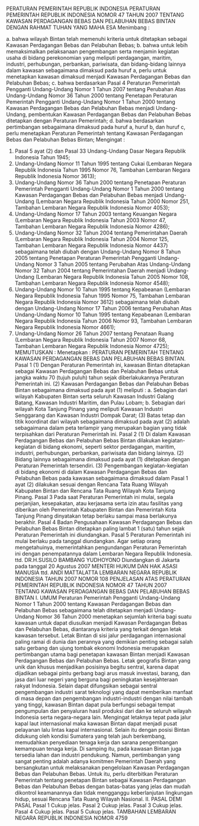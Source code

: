  PERATURAN PEMERINTAH REPUBLIK INDONESIA PERATURAN PEMERINTAH REPUBLIK INDONESIA NOMOR 47 TAHUN 2007 TENTANG KAWASAN PERDAGANGAN BEBAS DAN PELABUHAN BEBAS BINTAN
DENGAN RAHMAT TUHAN YANG MAHA ESA
Menimbang :

a. bahwa wilayah Bintan telah memenuhi kriteria untuk ditetapkan sebagai Kawasan Perdagangan Bebas dan Pelabuhan Bebas;
b. bahwa untuk lebih memaksimalkan pelaksanaan pengembangan serta menjamin kegiatan usaha di bidang perekonomian yang meliputi perdagangan, maritim, industri, perhubungan, perbankan, pariwisata, dan bidang-bidang lainnya dalam kawasan sebagaimana dimaksud pada huruf a, perlu untuk menetapkan kawasan dimaksud menjadi Kawasan Perdagangan Bebas dan Pelabuhan Bebas;
c. bahwa berdasarkan Pasal 4 Peraturan Pemerintah Pengganti Undang-Undang Nomor 1 Tahun 2007 tentang Perubahan Atas Undang-Undang Nomor 36 Tahun 2000 tentang Penetapan Peraturan Pemerintah Pengganti Undang-Undang Nomor 1 Tahun 2000 tentang Kawasan Perdagangan Bebas dan Pelabuhan Bebas menjadi Undang-Undang, pembentukan Kawasan Perdagangan Bebas dan Pelabuhan Bebas ditetapkan dengan Peraturan Pemerintah;
d. bahwa berdasarkan pertimbangan sebagaimana dimaksud pada huruf a, huruf b, dan huruf c, perlu menetapkan Peraturan Pemerintah tentang Kawasan Perdagangan Bebas dan Pelabuhan Bebas Bintan;
Mengingat :

1. Pasal 5 ayat (2) dan Pasal 33 Undang-Undang Dasar Negara Republik Indonesia Tahun 1945;
2. Undang-Undang Nomor 11 Tahun 1995 tentang Cukai (Lembaran Negara Republik Indonesia Tahun 1995 Nomor 76, Tambahan Lembaran Negara Republik Indonesia Nomor 3613);
3. Undang-Undang Nomor 36 Tahun 2000 tentang Penetapan Peraturan Pemerintah Pengganti Undang-Undang Nomor 1 Tahun 2000 tentang Kawasan Perdagangan Bebas dan Pelabuhan Bebas menjadi Undang-Undang (Lembaran Negara Republik Indonesia Tahun 2000 Nomor 251, Tambahan Lembaran Negara Republik Indonesia Nomor 4053);
4. Undang-Undang Nomor 17 Tahun 2003 tentang Keuangan Negara (Lembaran Negara Republik Indonesia Tahun 2003 Nomor 47, Tambahan Lembaran Negara Republik Indonesia Nomor 4286);
5. Undang-Undang Nomor 32 Tahun 2004 tentang Pemerintahan Daerah (Lembaran Negara Republik Indonesia Tahun 2004 Nomor 125, Tambahan Lembaran Negara Republik Indonesia Nomor 4437) sebagaimana telah diubah dengan Undang-Undang Nomor 8 Tahun 2005 tentang Penetapan Peraturan Pemerintah Pengganti Undang-Undang Nomor 3 Tahun 2005 tentang Perubahan Atas Undang-Undang Nomor 32 Tahun 2004 tentang Pemerintahan Daerah menjadi Undang-Undang (Lembaran Negara Republik Indonesia Tahun 2005 Nomor 108, Tambahan Lembaran Negara Republik Indonesia Nomor 4548);
6. Undang-Undang Nomor 10 Tahun 1995 tentang Kepabeanan (Lembaran Negara Republik Indonesia Tahun 1995 Nomor 75, Tambahan Lembaran Negara Republik Indonesia Nomor 3612) sebagaimana telah diubah dengan Undang-Undang Nomor 17 Tahun 2006 tentang Perubahan Atas Undang-Undang Nomor 10 Tahun 1995 tentang Kepabeanan (Lembaran Negara Republik Indonesia Tahun 2006 Nomor 93, Tambahan Lembaran Negara Republik Indonesia Nomor 4661);
7. Undang-Undang Nomor 26 Tahun 2007 tentang Penataan Ruang (Lembaran Negara Republik Indonesia Tahun 2007 Nomor 68, Tambahan Lembaran Negara Republik Indonesia Nomor 4725);
MEMUTUSKAN :
 Menetapkan : PERATURAN PEMERINTAH TENTANG KAWASAN PERDAGANGAN BEBAS DAN PELABUHAN BEBAS BINTAN.
Pasal 1
(1) Dengan Peraturan Pemerintah ini, kawasan Bintan ditetapkan sebagai Kawasan Perdagangan Bebas dan Pelabuhan Bebas untuk jangka waktu 70 (tujuh puluh) tahun sejak diberlakukannya Peraturan Pemerintah ini.
(2) Kawasan Perdagangan Bebas dan Pelabuhan Bebas Bintan sebagaimana dimaksud pada ayat (1) meliputi :
a. Sebagian dari wilayah Kabupaten Bintan serta seluruh Kawasan Industri Galang Batang, Kawasan Industri Maritim, dan Pulau Lobam;
b. Sebagian dari wilayah Kota Tanjung Pinang yang meliputi Kawasan Industri Senggarang dan Kawasan Industri Dompak Darat;
(3) Batas tetap dan titik koordinat dari wilayah sebagaimana dimaksud pada ayat (2) adalah sebagaimana dalam peta terlampir yang merupakan bagian yang tidak terpisahkan dari Peraturan Pemerintah ini.
Pasal 2
(1) Di dalam Kawasan Perdagangan Bebas dan Pelabuhan Bebas Bintan dilakukan kegiatan-kegiatan di bidang ekonomi, seperti sektor perdagangan, maritim, industri, perhubungan, perbankan, pariwisata dan bidang lainnya.
(2) Bidang lainnya sebagaimana dimaksud pada ayat (1) ditetapkan dengan Peraturan Pemerintah tersendiri.
(3) Pengembangan kegiatan-kegiatan di bidang ekonomi di dalam Kawasan Perdagangan Bebas dan Pelabuhan Bebas pada kawasan sebagaimana dimaksud dalam Pasal 1 ayat (2) dilakukan sesuai dengan Rencana Tata Ruang Wilayah Kabupaten Bintan dan Rencana Tata Ruang Wilayah Kota Tanjung Pinang.
Pasal 3
Pada saat Peraturan Pemerintah ini mulai, segala perjanjian, kesepakatan, atau kerjasama serta izin atau fasilitas yang diberikan oleh Pemerintah Kabupaten Bintan dan Pemerintah Kota Tanjung Pinang dinyatakan tetap berlaku sampai masa berlakunya berakhir.
Pasal 4
Badan Pengusahaan Kawasan Perdagangan Bebas dan Pelabuhan Bebas Bintan ditetapkan paling lambat 1 (satu) tahun sejak Peraturan Pemerintah ini diundangkan.
Pasal 5
Peraturan Pemerintah ini mulai berlaku pada tanggal diundangkan.
Agar setiap orang mengetahuinya, memerintahkan pengundangan Peraturan Pemerintah ini dengan penempatannya dalam Lembaran Negara Republik Indonesia. ttd. DR.H.SUSILO BAMBANG YUDHOYONO Diundangkan di Jakarta pada tanggal 20 Agustus 2007 MENTERI HUKUM DAN HAK ASASI MANUSIA ttd. ANDI MATTALATTA LEMBARAN NEGARA REPUBLIK INDONESIA TAHUN 2007 NOMOR 108 PENJELASAN ATAS PERATURAN PEMERINTAH REPUBLIK INDONESIA NOMOR 47 TAHUN 2007 TENTANG KAWASAN PERDAGANGAN BEBAS DAN PELABUHAN BEBAS BINTAN I. UMUM Peraturan Pemerintah Pengganti Undang-Undang Nomor 1 Tahun 2000 tentang Kawasan Perdagangan Bebas dan Pelabuhan Bebas sebagaimana telah ditetapkan menjadi Undang-Undang Nomor 36 Tahun 2000 menetapkan sejumlah kriteria bagi suatu kawasan untuk dapat diusulkan menjadi Kawasan Perdagangan Bebas dan Pelabuhan Bebas, diantaranya kriteria yang terkait dengan letak kawasan tersebut. Letak Bintan di sisi jalur perdagangan internasional paling ramai di dunia dan perannya yang demikian penting sebagai salah satu gerbang dan ujung tombak ekonomi Indonesia merupakan pertimbangan utama bagi penetapan kawasan Bintan menjadi Kawasan Perdagangan Bebas dan Pelabuhan Bebas. Letak geografis Bintan yang unik dan khusus menjadikan posisinya begitu sentral, karena dapat dijadikan sebagai pintu gerbang bagi arus masuk investasi, barang, dan jasa dari luar negeri yang berguna bagi peningkatan kesejahteraan rakyat Indonesia. Selain dapat difungsikan sebagai sentral pengembangan industri sarat teknologi yang dapat memberikan manfaat di masa depan dan pengembangan industri-industri dengan nilai tambah yang tinggi, kawasan Bintan dapat pula berfungsi sebagai tempat pengumpulan dan penyaluran hasil produksi dari dan ke seluruh wilayah Indonesia serta negara-negara lain. Mengingat letaknya tepat pada jalur kapal laut internasional maka kawasan Bintan dapat menjadi pusat pelayanan lalu lintas kapal internasional. Selain itu dengan posisi Bintan didukung oleh kondisi Sumatera yang telah jauh berkembang, memudahkan penyediaan tenaga kerja dan sarana pengembangan kemampuan tenaga kerja. Di samping itu, pada kawasan Bintan juga tersedia lahan dan industri pendukung. Namun, pertimbangan yang sangat penting adalah adanya komitmen Pemerintah Daerah yang bersangkutan untuk melaksanakan pengelolaan Kawasan Perdagangan Bebas dan Pelabuhan Bebas. Untuk itu, perlu diterbitkan Peraturan Pemerintah tentang penetapan Bintan sebagai Kawasan Perdagangan Bebas dan Pelabuhan Bebas dengan batas-batas yang jelas dan mudah dikontrol keamanannya dan tidak mengganggu keberlanjutan lingkungan hidup, sesuai Rencana Tata Ruang Wilayah Nasional. II. PASAL DEMI PASAL
Pasal 1
Cukup jelas.
Pasal 2
Cukup jelas.
Pasal 3
Cukup jelas.
Pasal 4
Cukup jelas.
Pasal 5
Cukup jelas. TAMBAHAN LEMBARAN NEGARA REPUBLIK INDONESIA NOMOR 4759